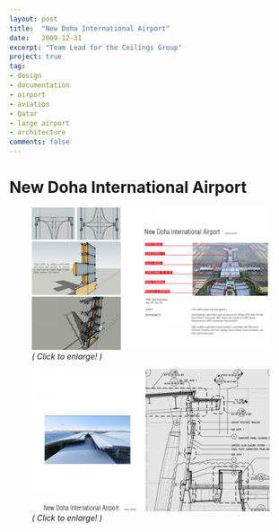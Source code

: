 ```yaml
---
layout: post
title:  "New Doha International Airport"
date:   2009-12-31
excerpt: "Team Lead for the Ceilings Group"
project: true
tag:
- design
- documentation
- airport
- aviation
- Qatar
- large airport
- architecture
comments: false
---
```


# New Doha International Airport
<figure>
<a href="/projects/portfolio_slides/doha01.png"><img src="/projects/portfolio_slides/doha01.png"></a>
<figurecaption><i>( Click to enlarge! )</i></figurecaption>
</figure>
<figure>
<a href="/projects/portfolio_slides/doha02.png"><img src="/projects/portfolio_slides/doha02.png"></a>
<figurecaption><i>( Click to enlarge! )</i></figurecaption>
</figure>
